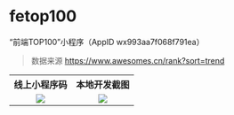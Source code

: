 # fetop100

“前端TOP100”小程序（AppID wx993aa7f068f791ea）

> 数据来源 https://www.awesomes.cn/rank?sort=trend

<table>
  <tr>
    <th width="50%" align="center">线上小程序码</th>
    <th width="50%" align="center">本地开发截图</th>
  </tr>
  <tr></tr>
  <tr>
    <td align="center"><img src="https://user-images.githubusercontent.com/8413791/36058453-38a88bc2-0e5b-11e8-9fff-489bb96cbc70.png"</td>
    <td align="center"><img src="https://user-images.githubusercontent.com/8413791/36058454-3d0fce96-0e5b-11e8-92c8-20aa5f33bd52.png"</td>
  </tr>
</table>
